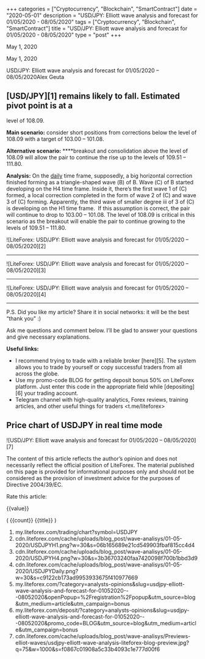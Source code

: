 +++
categories = ["Cryptocurrency", "Blockchain", "SmartContract"]
date = "2020-05-01"
description = "USD/JPY: Elliott wave analysis and forecast for 01/05/2020 - 08/05/2020"
tags = ["Cryptocurrency", "Blockchain", "SmartContract"]
title = "USD/JPY: Elliott wave analysis and forecast for 01/05/2020 - 08/05/2020"
type = "post"
+++

May 1, 2020

May 1, 2020

USD/JPY: Elliott wave analysis and forecast for 01/05/2020 –
08/05/2020Alex Geuta

## [USD/JPY][1] remains likely to fall. Estimated pivot point is at a
level of 108.09.

 **Main scenario:** consider short positions from corrections below the
level of 108.09 with a target of 103.00 – 101.08.

 **Alternative scenario:** ****breakout and consolidation above the
level of 108.09 will allow the pair to continue the rise up to the
levels of 109.51 – 111.80.

 **Analysis:** On the [daily](https://www.fintecher.org/2020/03/03/forex-trading-daily-strategy/) time frame, supposedly, a big horizontal
correction finished forming as a triangle-shaped wave (В) of B. Wave (С)
of B started developing on the H4 time frame. Inside it, there’s the
first wave 1 of (C) formed, a local correction completed in the form of
wave 2 of (C) and wave 3 of (C) forming. Apparently, the third wave of
smaller degree iii of 3 of (C) is developing on the H1 time frame.  If
this assumption is correct, the pair will continue to drop to 103.00 –
101.08. The level of 108.09 is critical in this scenario as the breakout
will enable the pair to continue growing to the levels of 109.51 –
111.80.

![LiteForex: USD/JPY: Elliott wave analysis and forecast for 01/05/2020
– 08/05/2020][2]

* * *

![LiteForex: USD/JPY: Elliott wave analysis and forecast for 01/05/2020
– 08/05/2020][3]

* * *

![LiteForex: USD/JPY: Elliott wave analysis and forecast for 01/05/2020
– 08/05/2020][4]

* * *

P.S. Did you like my article? Share it in social networks: it will be
the best “thank you" :)

Ask me questions and comment below. I’ll be glad to answer your
questions and give necessary explanations.

 **Useful links:**

  * I recommend trying to trade with a reliable broker [here][5]. The system allows you to trade by yourself or copy successful traders from all across the globe.
  * Use my promo-code BLOG for getting deposit bonus 50% on LiteForex platform. Just enter this code in the appropriate field while [depositing][6] your trading account.
  * Telegram channel with high-quality analytics, Forex reviews, training articles, and other useful things for traders <t.me/liteforex>

## Price chart of USDJPY in real time mode

![USD/JPY: Elliott wave analysis and forecast for 01/05/2020 –
08/05/2020][7]

The content of this article reflects the author’s opinion and does not
necessarily reflect the official position of LiteForex. The material
published on this page is provided for informational purposes only and
should not be considered as the provision of investment advice for the
purposes of Directive 2004/39/EC.

Rate this article:

{{value}}

( {{count}} {{title}} )

   1. my.liteforex.com/trading/chart?symbol=USDJPY
   2. cdn.liteforex.com/cache/uploads/blog_post/wave-analisys/01-05-2020/USDJPYH1.png?w=30&s=06b165689e21cd549903fbaf815cc4d4
   3. cdn.liteforex.com/cache/uploads/blog_post/wave-analisys/01-05-2020/USDJPYH4.png?w=30&s=3b36703240faa7420098f700b1bbd3d9
   4. cdn.liteforex.com/cache/uploads/blog_post/wave-analisys/01-05-2020/USDJPYDaily.png?w=30&s=c9122cb173ad9953933675f410977669
   5. my.liteforex.com/?category=analysts-opinions&slug=usdjpy-elliott-wave-analysis-and-forecast-for-01052020---08052020&openPopup=%2Fregistration%2Fpopup&utm_source=blog&utm_medium=article&utm_campaign=bonus
   6. my.liteforex.com/deposit/?category=analysts-opinions&slug=usdjpy-elliott-wave-analysis-and-forecast-for-01052020---08052020&promo_code=BLOG&utm_source=blog&utm_medium=article&utm_campaign=bonus
   7. cdn.liteforex.com/cache/uploads/blog_post/wave-analisys/Previews-elliot-waves/usdjpy-elliott-wave-analysis-liteforex-blog-preview.jpg?q=75&w=1000&s=f0867c01908a5c33b4093c1e777d00f6